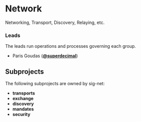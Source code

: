 <!---
This is an autogenerated file!

Please do not edit this file directly, but instead make changes to the
`/community/groups.yaml` file and run `make community-docs`.

--->
# Network
Networking, Transport, Discovery, Relaying, etc.

### Leads
The leads run operations and processes governing each group.

- Paris Goudas (**[@superdecimal](https://github.com/superdecimal)**)
## Subprojects

The following subprojects are owned by sig-net:
- **transports**
- **exchange**
- **discovery**
- **mandates**
- **security**
